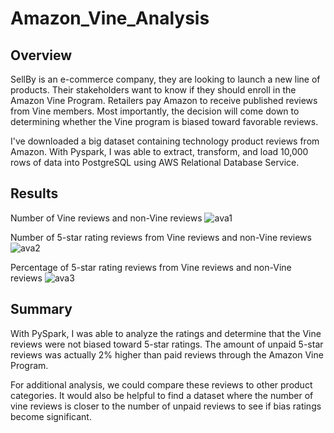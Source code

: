 # Amazon_Vine_Analysis

## Overview
SellBy is an e-commerce company, they are looking to launch a new line of products. Their stakeholders want to know if they should enroll in the Amazon Vine Program. Retailers pay Amazon to receive published reviews from Vine members. Most importantly, the decision will come down to determining whether the Vine program is biased toward favorable reviews.

I've downloaded a big dataset containing technology product reviews from Amazon. With Pyspark, I was able to extract, transform, and load 10,000 rows of data into PostgreSQL using AWS Relational Database Service.


## Results
Number of Vine reviews and non-Vine reviews
![ava1](https://user-images.githubusercontent.com/106359564/224214575-5d290bc9-5487-46fc-acd3-f4e5882bfbd7.png)


Number of 5-star rating reviews from Vine reviews and non-Vine reviews
![ava2](https://user-images.githubusercontent.com/106359564/224214582-f39014c0-aff8-48a9-960f-ea30cf63d61a.png)


Percentage of 5-star rating reviews from Vine reviews and  non-Vine reviews
![ava3](https://user-images.githubusercontent.com/106359564/224214588-a242603b-363e-4720-bbdd-6dc0984fd0a1.png)



## Summary
With PySpark, I was able to analyze the ratings and determine that the Vine reviews were not biased toward 5-star ratings. The amount of unpaid 5-star reviews was actually 2% higher than paid reviews through the Amazon Vine Program. 

For additional analysis, we could compare these reviews to other product categories. It would also be helpful to find a dataset where the number of vine reviews is closer to the number of unpaid reviews to see if bias ratings become significant.
